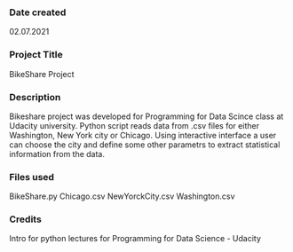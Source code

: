 ### Date created
02.07.2021

### Project Title
BikeShare Project

### Description
Bikeshare project was developed for Programming for Data Scince class at Udacity university. Python script reads data from .csv files for either Washington, New York city or Chicago. Using interactive interface a user can choose the city and define some other parametrs to extract statistical information from the data.

### Files used
BikeShare.py
Chicago.csv
NewYorckCity.csv
Washington.csv

### Credits
Intro for python lectures for Programming for Data Science - Udacity

